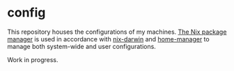 # config

This repository houses the configurations of my machines. [The Nix package
manager][nix] is used in accordance with [nix-darwin] and [home-manager] to
manage both system-wide and user configurations.

Work in progress.

[nix]: https://github.com/NixOS/nix
[nix-darwin]: https://github.com/LnL7/nix-darwin
[home-manager]: https://github.com/nix-community/home-manager
